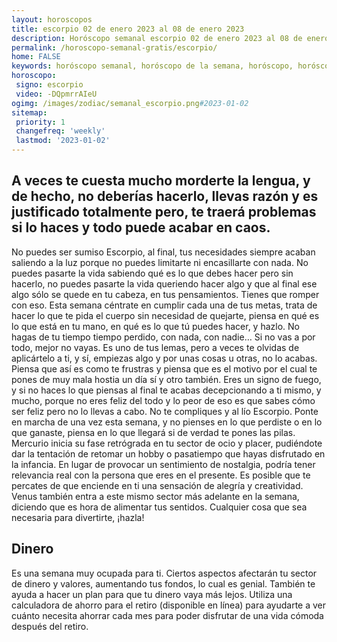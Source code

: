 ```yaml
---
layout: horoscopos
title: escorpio 02 de enero 2023 al 08 de enero 2023 
description: Horóscopo semanal escorpio 02 de enero 2023 al 08 de enero 2023. A veces te cuesta mucho morderte la lengua, y de hecho, no deberías hacerlo, llevas razón y es justificado totalmente pero, te traerá problemas si lo haces y todo puede acabar en caos. 
permalink: /horoscopo-semanal-gratis/escorpio/
home: FALSE
keywords: horóscopo semanal, horóscopo de la semana, horóscopo, horóscopo gratis,horóscopos, horóscopo esperanza gracia, horoscopos escorpio la semana, horóscopos gratis, Tarot, Astrologia, Zodíaco, escorpio, horoscopo gratis, semanal
horoscopo:
 signo: escorpio
 video: -DQpmrrAIeU
ogimg: /images/zodiac/semanal_escorpio.png#2023-01-02
sitemap:
 priority: 1
 changefreq: 'weekly'
 lastmod: '2023-01-02'
---
```




## A veces te cuesta mucho morderte la lengua, y de hecho, no deberías hacerlo, llevas razón y es justificado totalmente pero, te traerá problemas si lo haces y todo puede acabar en caos. 

No puedes ser sumiso Escorpio, al final, tus necesidades siempre acaban saliendo a la luz porque no puedes limitarte ni encasillarte con nada. No puedes pasarte la vida sabiendo qué es lo que debes hacer pero sin hacerlo, no puedes pasarte la vida queriendo hacer algo y que al final ese algo sólo se quede en tu cabeza, en tus pensamientos. Tienes que romper con eso. Esta semana céntrate en cumplir cada una de tus metas, trata de hacer lo que te pida el cuerpo sin necesidad de quejarte, piensa en qué es lo que está en tu mano, en qué es lo que tú puedes hacer, y hazlo. No hagas de tu tiempo tiempo perdido, con nada, con nadie… Si no vas a por todo, mejor no vayas. Es uno de tus lemas, pero a veces te olvidas de aplicártelo a ti, y sí, empiezas algo y por unas cosas u otras, no lo acabas. Piensa que así es como te frustras y piensa que es el motivo por el cual te pones de muy mala hostia un día sí y otro también. Eres un signo de fuego, y si no haces lo que piensas al final te acabas decepcionando a ti mismo, y mucho, porque no eres feliz del todo y lo peor de eso es que sabes cómo ser feliz pero no lo llevas a cabo. No te compliques y al lío Escorpio. Ponte en marcha de una vez esta semana, y no pienses en lo que perdiste o en lo que ganaste, piensa en lo que llegará si de verdad te pones las pilas.
Mercurio inicia su fase retrógrada en tu sector de ocio y placer, pudiéndote dar la tentación de retomar un hobby o pasatiempo que hayas disfrutado en la infancia. En lugar de provocar un sentimiento de nostalgia, podría tener relevancia real con la persona que eres en el presente. Es posible que te percates de que enciende en ti una sensación de alegría y creatividad. Venus también entra a este mismo sector más adelante en la semana, diciendo que es hora de alimentar tus sentidos. Cualquier cosa que sea necesaria para divertirte, ¡hazla!

## Dinero

Es una semana muy ocupada para ti. Ciertos aspectos afectarán tu sector de dinero y valores, aumentando tus fondos, lo cual es genial. También te ayuda a hacer un plan para que tu dinero vaya más lejos. Utiliza una calculadora de ahorro para el retiro (disponible en línea) para ayudarte a ver cuánto necesita ahorrar cada mes para poder disfrutar de una vida cómoda después del retiro.
